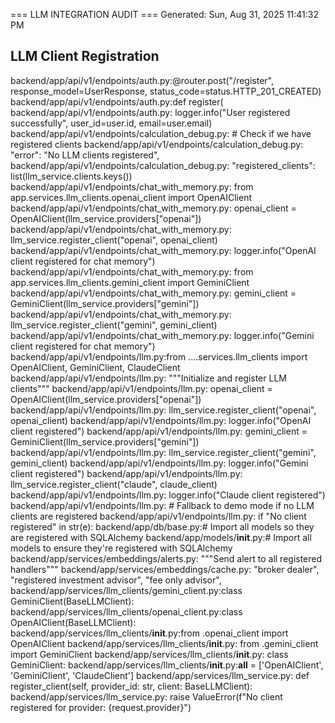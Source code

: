 === LLM INTEGRATION AUDIT ===
Generated: Sun, Aug 31, 2025 11:41:32 PM

## LLM Client Registration
backend/app/api/v1/endpoints/auth.py:@router.post("/register", response_model=UserResponse, status_code=status.HTTP_201_CREATED)
backend/app/api/v1/endpoints/auth.py:def register(
backend/app/api/v1/endpoints/auth.py:        logger.info("User registered successfully", user_id=user.id, email=user.email)
backend/app/api/v1/endpoints/calculation_debug.py:        # Check if we have registered clients
backend/app/api/v1/endpoints/calculation_debug.py:                "error": "No LLM clients registered",
backend/app/api/v1/endpoints/calculation_debug.py:                    "registered_clients": list(llm_service.clients.keys())
backend/app/api/v1/endpoints/chat_with_memory.py:    from app.services.llm_clients.openai_client import OpenAIClient
backend/app/api/v1/endpoints/chat_with_memory.py:        openai_client = OpenAIClient(llm_service.providers["openai"])
backend/app/api/v1/endpoints/chat_with_memory.py:        llm_service.register_client("openai", openai_client)
backend/app/api/v1/endpoints/chat_with_memory.py:        logger.info("OpenAI client registered for chat memory")
backend/app/api/v1/endpoints/chat_with_memory.py:        from app.services.llm_clients.gemini_client import GeminiClient
backend/app/api/v1/endpoints/chat_with_memory.py:            gemini_client = GeminiClient(llm_service.providers["gemini"])
backend/app/api/v1/endpoints/chat_with_memory.py:            llm_service.register_client("gemini", gemini_client)
backend/app/api/v1/endpoints/chat_with_memory.py:            logger.info("Gemini client registered for chat memory")
backend/app/api/v1/endpoints/llm.py:from ....services.llm_clients import OpenAIClient, GeminiClient, ClaudeClient
backend/app/api/v1/endpoints/llm.py:    """Initialize and register LLM clients"""
backend/app/api/v1/endpoints/llm.py:            openai_client = OpenAIClient(llm_service.providers["openai"])
backend/app/api/v1/endpoints/llm.py:            llm_service.register_client("openai", openai_client)
backend/app/api/v1/endpoints/llm.py:            logger.info("OpenAI client registered")
backend/app/api/v1/endpoints/llm.py:            gemini_client = GeminiClient(llm_service.providers["gemini"])
backend/app/api/v1/endpoints/llm.py:            llm_service.register_client("gemini", gemini_client)
backend/app/api/v1/endpoints/llm.py:            logger.info("Gemini client registered")
backend/app/api/v1/endpoints/llm.py:            llm_service.register_client("claude", claude_client)
backend/app/api/v1/endpoints/llm.py:            logger.info("Claude client registered")
backend/app/api/v1/endpoints/llm.py:        # Fallback to demo mode if no LLM clients are registered
backend/app/api/v1/endpoints/llm.py:        if "No client registered" in str(e):
backend/app/db/base.py:# Import all models so they are registered with SQLAlchemy
backend/app/models/__init__.py:# Import all models to ensure they're registered with SQLAlchemy
backend/app/services/embeddings/alerts.py:        """Send alert to all registered handlers"""
backend/app/services/embeddings/cache.py:            "broker dealer", "registered investment advisor", "fee only advisor",
backend/app/services/llm_clients/gemini_client.py:class GeminiClient(BaseLLMClient):
backend/app/services/llm_clients/openai_client.py:class OpenAIClient(BaseLLMClient):
backend/app/services/llm_clients/__init__.py:from .openai_client import OpenAIClient
backend/app/services/llm_clients/__init__.py:    from .gemini_client import GeminiClient
backend/app/services/llm_clients/__init__.py:    class GeminiClient:
backend/app/services/llm_clients/__init__.py:__all__ = ['OpenAIClient', 'GeminiClient', 'ClaudeClient']
backend/app/services/llm_service.py:    def register_client(self, provider_id: str, client: BaseLLMClient):
backend/app/services/llm_service.py:            raise ValueError(f"No client registered for provider: {request.provider}")

